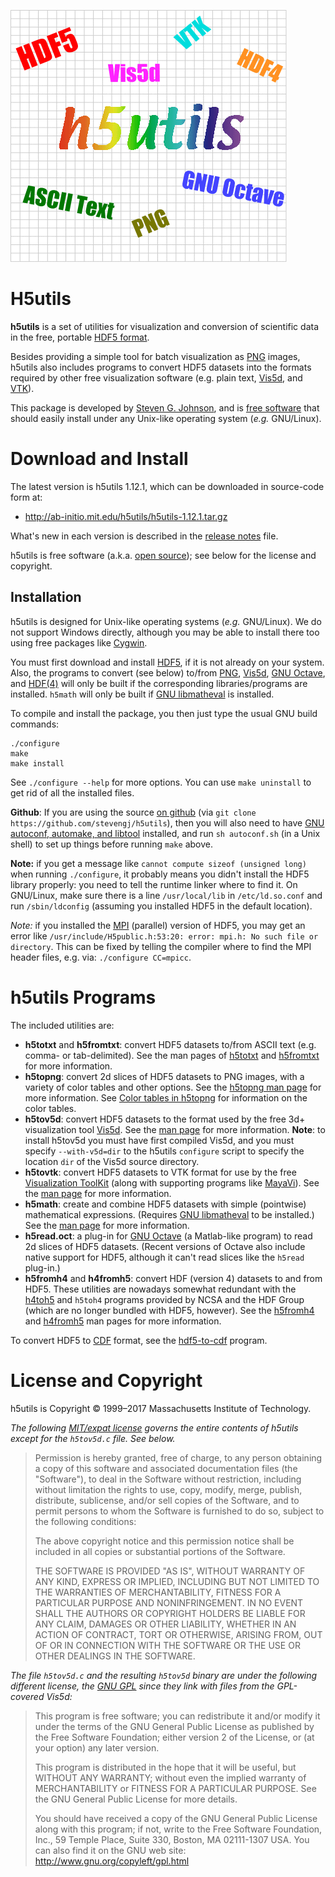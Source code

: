 ![logo](doc/images/H5utils-logo.png)

# H5utils

**h5utils** is a set of utilities for visualization and conversion of scientific data in the free, portable [HDF5 format](http://www.hdfgroup.org/HDF5/).

Besides providing a simple tool for batch visualization as [PNG](https://en.wikipedia.org/wiki/Portable_Network_Graphics) images, h5utils also includes programs to convert HDF5 datasets into the formats required by other free visualization software (e.g. plain text, [Vis5d](http://www.ssec.wisc.edu/~billh/vis5d.html), and [VTK](http://public.kitware.com/VTK/)).

This package is developed by [Steven G. Johnson](http://math.mit.edu/~stevenj/), and is [free software](http://www.gnu.org/philosophy/free-sw.html) that should easily install under any Unix-like operating system (*e.g.* GNU/Linux).

# Download and Install

The latest version is h5utils 1.12.1, which can be downloaded in source-code form at:

* http://ab-initio.mit.edu/h5utils/h5utils-1.12.1.tar.gz

What's new in each version is described in the [release notes](NEWS.md) file.

h5utils is free software (a.k.a. [open source](http://www.opensource.org/)); see below for the license and copyright.

## Installation

h5utils is designed for Unix-like operating systems (*e.g.* GNU/Linux). We do not support Windows directly, although you may be able to install there too using free packages like [Cygwin](http://cygwin.com/).

You must first download and install [HDF5](http://www.hdfgroup.org/HDF5/), if it is not already on your system. Also, the programs to convert (see below) to/from [PNG](http://www.libpng.org/pub/png/), [Vis5d](http://www.ssec.wisc.edu/~billh/vis5d.html), [GNU Octave](http://www.octave.org/), and [HDF(4)](http://www.hdfgroup.org/products/hdf4/) will only be built if the corresponding libraries/programs are installed. `h5math` will only be built if [GNU libmatheval](http://www.gnu.org/software/libmatheval/) is installed.

To compile and install the package, you then just type the usual GNU build commands:
```
./configure
make
make install
```
See `./configure --help` for more options. You can use `make uninstall` to get rid of all the installed files.

**Github**: If you are using the source [on github](https://github.com/stevengj/h5utils) (via `git clone https://github.com/stevengj/h5utils`), then you will also need to have [GNU autoconf, automake, and libtool](https://en.wikipedia.org/wiki/GNU_Build_System) installed, and run `sh autoconf.sh` (in a Unix shell) to set up things before running `make` above.

**Note:** if you get a message like `cannot compute sizeof (unsigned long)` when running `./configure`, it probably means you didn't install the HDF5 library properly: you need to tell the runtime linker where to find it. On GNU/Linux, make sure there is a line `/usr/local/lib` in `/etc/ld.so.conf` and run `/sbin/ldconfig` (assuming you installed HDF5 in the default location).

*Note:* if you installed the [MPI](https://en.wikipedia.org/wiki/Message_Passing_Interface) (parallel) version of HDF5, you may get an error like `/usr/include/H5public.h:53:20: error: mpi.h: No such file or directory`.  This can be fixed by telling the compiler where to find the MPI header files, e.g. via: `./configure CC=mpicc`.

# h5utils Programs

The included utilities are:

* **h5totxt** and **h5fromtxt**: convert HDF5 datasets to/from ASCII text (e.g. comma- or tab-delimited). See the man pages of [h5totxt](http://ab-initio.mit.edu/h5utils/h5totxt-man.html) and [h5fromtxt](http://ab-initio.mit.edu/h5utils/h5fromtxt-man.html) for more information.
* **h5topng**: convert 2d slices of HDF5 datasets to PNG images, with a variety of color tables and other options. See the [h5topng man page](http://ab-initio.mit.edu/h5utils/h5topng-man.html) for more information.   See [Color tables in h5topng](doc/h5topng-colors.md) for information on the color tables.
* **h5tov5d**: convert HDF5 datasets to the format used by the free 3d+ visualization tool [Vis5d](http://www.ssec.wisc.edu/~billh/vis5d.html). See the [man page](http://ab-initio.mit.edu/h5utils/h5tov5d-man.html) for more information.  **Note**: to install h5tov5d you must have first compiled Vis5d, and you must specify `--with-v5d=dir` to the h5utils `configure` script to specify the location `dir` of the Vis5d source directory.
* **h5tovtk**: convert HDF5 datasets to VTK format for use by the free [Visualization ToolKit](http://public.kitware.com/VTK/) (along with supporting programs like [MayaVi](http://mayavi.sourceforge.net/)). See the [man page](http://ab-initio.mit.edu/h5utils/h5tovtk-man.html) for more information.
* **h5math**: create and combine HDF5 datasets with simple (pointwise) mathematical expressions. (Requires [GNU libmatheval](http://www.gnu.org/software/libmatheval/) to be installed.) See the [man page](http://ab-initio.mit.edu/h5utils/h5math-man.html) for more information.
* **h5read.oct**: a plug-in for [GNU Octave](http://www.octave.org/) (a Matlab-like program) to read 2d slices of HDF5 datasets. (Recent versions of Octave also include native support for HDF5, although it can't read slices like the `h5read` plug-in.)
* **h5fromh4** and **h4fromh5**: convert HDF (version 4) datasets to and from HDF5. These utilities are nowadays somewhat redundant with the [h4toh5](http://hdfgroup.com/h4toh5/) and `h5toh4` programs provided by NCSA and the HDF Group (which are no longer bundled with HDF5, however). See the [h5fromh4](http://ab-initio.mit.edu/h5utils/h5fromh4-man.html) and [h4fromh5](http://ab-initio.mit.edu/h5utils/h4fromh5-man.html) man pages for more information.

To convert HDF5 to [CDF](http://nssdc.gsfc.nasa.gov/cdf/cdf_home.html) format, see the [hdf5-to-cdf](http://nssdc.gsfc.nasa.gov/cdf/html/FAQ.html#hdf5tocdf) program.

# License and Copyright

h5utils is Copyright © 1999–2017 Massachusetts Institute of Technology.

*The following [MIT/expat license](https://opensource.org/licenses/MIT) governs the entire contents of h5utils except for the `h5tov5d.c` file. See below.*

> Permission is hereby granted, free of charge, to any person obtaining a copy of this software and associated documentation files (the "Software"), to deal in the Software without restriction, including without limitation the rights to use, copy, modify, merge, publish, distribute, sublicense, and/or sell copies of the Software, and to permit persons to whom the Software is furnished to do so, subject to the following conditions:
>
>The above copyright notice and this permission notice shall be included in all copies or substantial portions of the Software.
>
>THE SOFTWARE IS PROVIDED "AS IS", WITHOUT WARRANTY OF ANY KIND, EXPRESS OR IMPLIED, INCLUDING BUT NOT LIMITED TO THE WARRANTIES OF MERCHANTABILITY, FITNESS FOR A PARTICULAR PURPOSE AND NONINFRINGEMENT. IN NO EVENT SHALL THE AUTHORS OR COPYRIGHT HOLDERS BE LIABLE FOR ANY CLAIM, DAMAGES OR OTHER LIABILITY, WHETHER IN AN ACTION OF CONTRACT, TORT OR OTHERWISE, ARISING FROM, OUT OF OR IN CONNECTION WITH THE SOFTWARE OR THE USE OR OTHER DEALINGS IN THE SOFTWARE.

*The file `h5tov5d.c` and the resulting `h5tov5d` binary are under the following different license, the [GNU GPL](http://www.gnu.org/copyleft/gpl.html) since they link with files from the GPL-covered Vis5d:*

>This program is free software; you can redistribute it and/or modify it under the terms of the GNU General Public License as published by the Free Software Foundation; either version 2 of the License, or (at your option) any later version.
>
>This program is distributed in the hope that it will be useful, but WITHOUT ANY WARRANTY; without even the implied warranty of MERCHANTABILITY or FITNESS FOR A PARTICULAR PURPOSE. See the GNU General Public License for more details.
>
>You should have received a copy of the GNU General Public License along with this program; if not, write to the Free Software Foundation, Inc., 59 Temple Place, Suite 330, Boston, MA 02111-1307 USA. You can also find it on the GNU web site: http://www.gnu.org/copyleft/gpl.html
